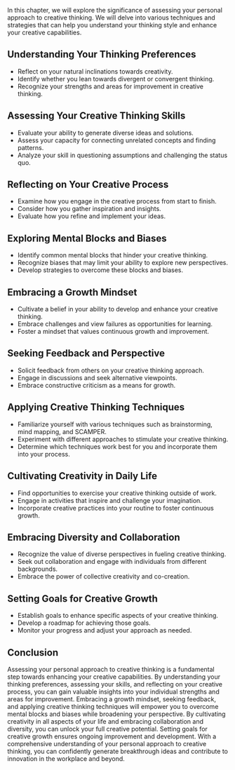 
In this chapter, we will explore the significance of assessing your personal approach to creative thinking. We will delve into various techniques and strategies that can help you understand your thinking style and enhance your creative capabilities.

Understanding Your Thinking Preferences
---------------------------------------

* Reflect on your natural inclinations towards creativity.
* Identify whether you lean towards divergent or convergent thinking.
* Recognize your strengths and areas for improvement in creative thinking.

Assessing Your Creative Thinking Skills
---------------------------------------

* Evaluate your ability to generate diverse ideas and solutions.
* Assess your capacity for connecting unrelated concepts and finding patterns.
* Analyze your skill in questioning assumptions and challenging the status quo.

Reflecting on Your Creative Process
-----------------------------------

* Examine how you engage in the creative process from start to finish.
* Consider how you gather inspiration and insights.
* Evaluate how you refine and implement your ideas.

Exploring Mental Blocks and Biases
----------------------------------

* Identify common mental blocks that hinder your creative thinking.
* Recognize biases that may limit your ability to explore new perspectives.
* Develop strategies to overcome these blocks and biases.

Embracing a Growth Mindset
--------------------------

* Cultivate a belief in your ability to develop and enhance your creative thinking.
* Embrace challenges and view failures as opportunities for learning.
* Foster a mindset that values continuous growth and improvement.

Seeking Feedback and Perspective
--------------------------------

* Solicit feedback from others on your creative thinking approach.
* Engage in discussions and seek alternative viewpoints.
* Embrace constructive criticism as a means for growth.

Applying Creative Thinking Techniques
-------------------------------------

* Familiarize yourself with various techniques such as brainstorming, mind mapping, and SCAMPER.
* Experiment with different approaches to stimulate your creative thinking.
* Determine which techniques work best for you and incorporate them into your process.

Cultivating Creativity in Daily Life
------------------------------------

* Find opportunities to exercise your creative thinking outside of work.
* Engage in activities that inspire and challenge your imagination.
* Incorporate creative practices into your routine to foster continuous growth.

Embracing Diversity and Collaboration
-------------------------------------

* Recognize the value of diverse perspectives in fueling creative thinking.
* Seek out collaboration and engage with individuals from different backgrounds.
* Embrace the power of collective creativity and co-creation.

Setting Goals for Creative Growth
---------------------------------

* Establish goals to enhance specific aspects of your creative thinking.
* Develop a roadmap for achieving those goals.
* Monitor your progress and adjust your approach as needed.

Conclusion
----------

Assessing your personal approach to creative thinking is a fundamental step towards enhancing your creative capabilities. By understanding your thinking preferences, assessing your skills, and reflecting on your creative process, you can gain valuable insights into your individual strengths and areas for improvement. Embracing a growth mindset, seeking feedback, and applying creative thinking techniques will empower you to overcome mental blocks and biases while broadening your perspective. By cultivating creativity in all aspects of your life and embracing collaboration and diversity, you can unlock your full creative potential. Setting goals for creative growth ensures ongoing improvement and development. With a comprehensive understanding of your personal approach to creative thinking, you can confidently generate breakthrough ideas and contribute to innovation in the workplace and beyond.
